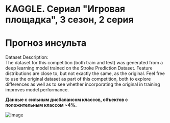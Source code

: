 # KAGGLE. Сериал "Игровая площадка", 3 сезон, 2 серия
# Прогноз инсульта

Dataset Description:  
The dataset for this competition (both train and test) was generated from a deep learning model trained on the Stroke Prediction Dataset. 
Feature distributions are close to, but not exactly the same, as the original. 
Feel free to use the original dataset as part of this competition, both to explore differences as well as to see whether incorporating the original in training improves model performance.

**Данные с сильным дисбалансом классов, объектов с положительным классом ~4%.**

![image](https://user-images.githubusercontent.com/108916378/211821308-8aab54ae-7cf8-4704-b332-b64ca2c17eb1.png)
